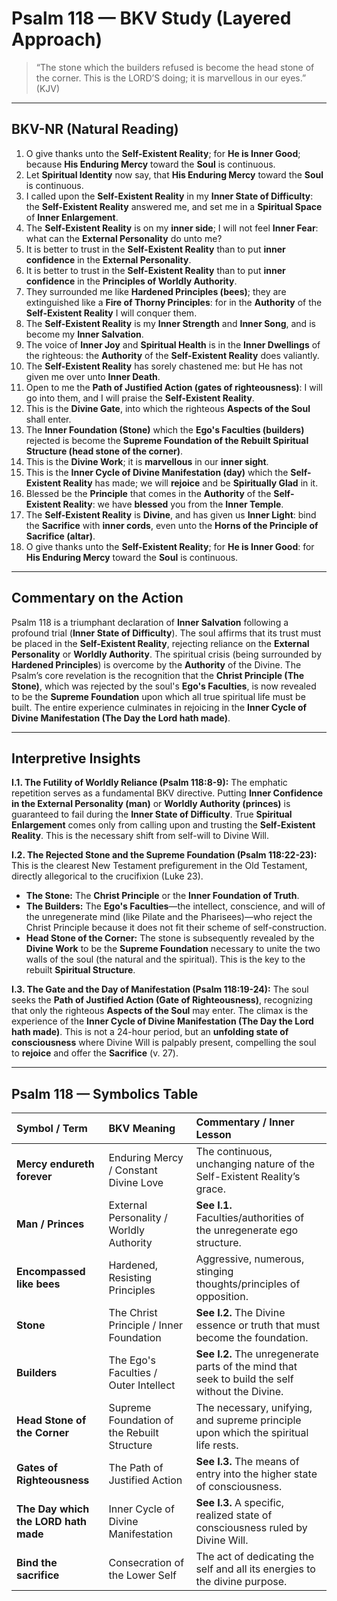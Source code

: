 
# Psalm 118 — BKV Study (Layered Approach)


> “The stone which the builders refused is become the head stone of the corner. This is the LORD’S doing; it is marvellous in our eyes.” (KJV)

---

## BKV-NR (Natural Reading)

1. O give thanks unto the **Self-Existent Reality**; for **He is Inner Good**; because **His Enduring Mercy** toward the **Soul** is continuous.
2. Let **Spiritual Identity** now say, that **His Enduring Mercy** toward the **Soul** is continuous.
5. I called upon the **Self-Existent Reality** in my **Inner State of Difficulty**: the **Self-Existent Reality** answered me, and set me in a **Spiritual Space** of **Inner Enlargement**.
6. The **Self-Existent Reality** is on my **inner side**; I will not feel **Inner Fear**: what can the **External Personality** do unto me?
8. It is better to trust in the **Self-Existent Reality** than to put **inner confidence** in the **External Personality**.
9. It is better to trust in the **Self-Existent Reality** than to put **inner confidence** in the **Principles of Worldly Authority**.
12. They surrounded me like **Hardened Principles (bees)**; they are extinguished like a **Fire of Thorny Principles**: for in the **Authority** of the **Self-Existent Reality** I will conquer them.
14. The **Self-Existent Reality** is my **Inner Strength** and **Inner Song**, and is become my **Inner Salvation**.
15. The voice of **Inner Joy** and **Spiritual Health** is in the **Inner Dwellings** of the righteous: the **Authority** of the **Self-Existent Reality** does valiantly.
18. The **Self-Existent Reality** has sorely chastened me: but He has not given me over unto **Inner Death**.
19. Open to me the **Path of Justified Action (gates of righteousness)**: I will go into them, and I will praise the **Self-Existent Reality**.
20. This is the **Divine Gate**, into which the righteous **Aspects of the Soul** shall enter.
22. The **Inner Foundation (Stone)** which the **Ego's Faculties (builders)** rejected is become the **Supreme Foundation of the Rebuilt Spiritual Structure (head stone of the corner)**.
23. This is the **Divine Work**; it is **marvellous** in our **inner sight**.
24. This is the **Inner Cycle of Divine Manifestation (day)** which the **Self-Existent Reality** has made; we will **rejoice** and be **Spiritually Glad** in it.
26. Blessed be the **Principle** that comes in the **Authority** of the **Self-Existent Reality**: we have **blessed** you from the **Inner Temple**.
27. The **Self-Existent Reality** is **Divine**, and has given us **Inner Light**: bind the **Sacrifice** with **inner cords**, even unto the **Horns of the Principle of Sacrifice (altar)**.
29. O give thanks unto the **Self-Existent Reality**; for **He is Inner Good**: for **His Enduring Mercy** toward the **Soul** is continuous.

---

## Commentary on the Action

Psalm 118 is a triumphant declaration of **Inner Salvation** following a profound trial (**Inner State of Difficulty**). The soul affirms that its trust must be placed in the **Self-Existent Reality**, rejecting reliance on the **External Personality** or **Worldly Authority**. The spiritual crisis (being surrounded by **Hardened Principles**) is overcome by the **Authority** of the Divine. The Psalm’s core revelation is the recognition that the **Christ Principle (The Stone)**, which was rejected by the soul's **Ego's Faculties**, is now revealed to be the **Supreme Foundation** upon which all true spiritual life must be built. The entire experience culminates in rejoicing in the **Inner Cycle of Divine Manifestation (The Day the Lord hath made)**.

---

## Interpretive Insights

**I.1. The Futility of Worldly Reliance (Psalm 118:8-9):** The emphatic repetition serves as a fundamental BKV directive. Putting **Inner Confidence in the External Personality (man)** or **Worldly Authority (princes)** is guaranteed to fail during the **Inner State of Difficulty**. True **Spiritual Enlargement** comes only from calling upon and trusting the **Self-Existent Reality**. This is the necessary shift from self-will to Divine Will.

**I.2. The Rejected Stone and the Supreme Foundation (Psalm 118:22-23):** This is the clearest New Testament prefigurement in the Old Testament, directly allegorical to the crucifixion (Luke 23).
* **The Stone:** The **Christ Principle** or the **Inner Foundation of Truth**.
* **The Builders:** The **Ego's Faculties**—the intellect, conscience, and will of the unregenerate mind (like Pilate and the Pharisees)—who reject the Christ Principle because it does not fit their scheme of self-construction.
* **Head Stone of the Corner:** The stone is subsequently revealed by the **Divine Work** to be the **Supreme Foundation** necessary to unite the two walls of the soul (the natural and the spiritual). This is the key to the rebuilt **Spiritual Structure**.

**I.3. The Gate and the Day of Manifestation (Psalm 118:19-24):** The soul seeks the **Path of Justified Action (Gate of Righteousness)**, recognizing that only the righteous **Aspects of the Soul** may enter. The climax is the experience of the **Inner Cycle of Divine Manifestation (The Day the Lord hath made)**. This is not a 24-hour period, but an **unfolding state of consciousness** where Divine Will is palpably present, compelling the soul to **rejoice** and offer the **Sacrifice** (v. 27).

---

## Psalm 118 — Symbolics Table

| Symbol / Term | BKV Meaning | Commentary / Inner Lesson |
| :--- | :--- | :--- |
| **Mercy endureth forever** | Enduring Mercy / Constant Divine Love | The continuous, unchanging nature of the Self-Existent Reality’s grace. |
| **Man / Princes** | External Personality / Worldly Authority | **See I.1.** Faculties/authorities of the unregenerate ego structure. |
| **Encompassed like bees** | Hardened, Resisting Principles | Aggressive, numerous, stinging thoughts/principles of opposition. |
| **Stone** | The Christ Principle / Inner Foundation | **See I.2.** The Divine essence or truth that must become the foundation. |
| **Builders** | The Ego's Faculties / Outer Intellect | **See I.2.** The unregenerate parts of the mind that seek to build the self without the Divine. |
| **Head Stone of the Corner** | Supreme Foundation of the Rebuilt Structure | The necessary, unifying, and supreme principle upon which the spiritual life rests. |
| **Gates of Righteousness** | The Path of Justified Action | **See I.3.** The means of entry into the higher state of consciousness. |
| **The Day which the LORD hath made** | Inner Cycle of Divine Manifestation | **See I.3.** A specific, realized state of consciousness ruled by Divine Will. |
| **Bind the sacrifice** | Consecration of the Lower Self | The act of dedicating the self and all its energies to the divine purpose. |


